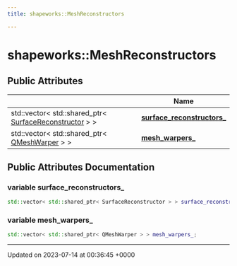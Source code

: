 ```yaml
---
title: shapeworks::MeshReconstructors

---
```


# shapeworks::MeshReconstructors





## Public Attributes

|                | Name           |
| -------------- | -------------- |
| std::vector< std::shared_ptr< [SurfaceReconstructor](../Classes/classSurfaceReconstructor.md) > > | **[surface_reconstructors_](../Classes/classshapeworks_1_1MeshReconstructors.md#variable-surface-reconstructors-)**  |
| std::vector< std::shared_ptr< [QMeshWarper](../Classes/classshapeworks_1_1QMeshWarper.md) > > | **[mesh_warpers_](../Classes/classshapeworks_1_1MeshReconstructors.md#variable-mesh-warpers-)**  |

## Public Attributes Documentation

### variable surface_reconstructors_

```cpp
std::vector< std::shared_ptr< SurfaceReconstructor > > surface_reconstructors_;
```


### variable mesh_warpers_

```cpp
std::vector< std::shared_ptr< QMeshWarper > > mesh_warpers_;
```


-------------------------------

Updated on 2023-07-14 at 00:36:45 +0000